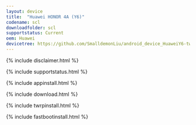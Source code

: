 ```yaml
---
layout: device
title:  "Huawei HONOR 4A (Y6)"
codename: scl
downloadfolder: scl
supportstatus: Current
oem: Huawei
devicetree: https://github.com/SmalldemonLiu/android_device_HuaweiY6-twrp1
---
```


{% include disclaimer.html %}

{% include supportstatus.html %}

{% include appinstall.html %}

{% include download.html %}

{% include twrpinstall.html %}

{% include fastbootinstall.html %}
